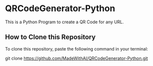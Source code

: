 # QRCodeGenerator-Python

This is a Python Program to create a QR Code for any URL.

## How to Clone this Repository

To clone this repository, paste the following command in your terminal:

git clone https://github.com/MadeWithAI/QRCodeGenerator-Python.git
